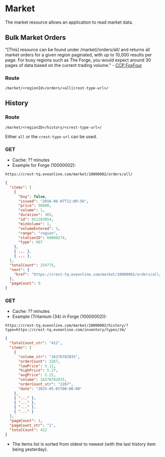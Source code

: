 # Market
The market resource allows an application to read market data.

## Bulk Market Orders

"[This] resource can be found under /market/<regionID>/orders/all/ and returns all market orders for a given region paginated, with up to 10,000 results per page. For busy regions such as The Forge, you would expect around 30 pages of data based on the current trading volume." - [CCP FoxFour](https://developers.eveonline.com/blog/article/new-crest-resource-for-bulk-market-orders)

### Route
``/market/<regionId>/orders/<all|crest-type-url>/``

## History
### Route
``/market/<regionID>/history/<crest-type-url>/``

Either `all` or the `crest-type-url` can be used.

### GET
* Cache: ?? minutes
* Example for Forge (10000002):

``https://crest-tq.eveonline.com/market/10000002/orders/all/``

```json
{
  "items": [
    {
      "buy": false,
      "issued": "2016-06-07T11:09:56",
      "price": 50000,
      "volume": 1,
      "duration": 365,
      "id": 911203054,
      "minVolume": 1,
      "volumeEntered": 1,
      "range": "region",
      "stationID": 60000274,
      "type": 967
    },
    { ... },
    { ... },
  ],
  "totalCount": 254775,
  "next": {
    "href": "https://crest-tq.eveonline.com/market/10000002/orders/all/?page=2"
  },
  "pageCount": 9
}
```

### GET
* Cache: ?? minutes
* Example (Tritanium (34) in Forge (10000002)):

``https://crest-tq.eveonline.com/market/10000002/history/?type=https://crest-tq.eveonline.com/inventory/types/34/``

```json
{
  "totalCount_str": "412",
  "items": [
    {
      "volume_str": "16276782035",
      "orderCount": 2267,
      "lowPrice": 5.11,
      "highPrice": 5.27,
      "avgPrice": 5.25,
      "volume": 16276782035,
      "orderCount_str": "2267",
      "date": "2015-05-01T00:00:00"
    },
    { "..." },
    { "..." },
    { "..." },
    { "..." }
  ],
  "pageCount": 1,
  "pageCount_str": "1",
  "totalCount": 412
}
```

* The items list is sorted from oldest to newest (with the last history item being yesterday).
